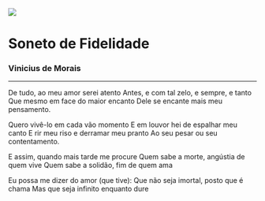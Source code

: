 <img src="https://scontent.fjdo1-2.fna.fbcdn.net/v/t39.30808-6/296388079_442396427900341_372772147553777183_n.jpg?_nc_cat=107&cb=99be929b-59f725be&ccb=1-7&_nc_sid=e3f864&_nc_eui2=AeEfKkVwbGhTuBi824gekJrZ5qA0Qt8OzlXmoDRC3w7OVfReoPLnjOTzjalH3F23g5mekKZlv5Akd_5n1h0WnkFw&_nc_ohc=3FSA9A5JEvgAX9Sl199&_nc_ht=scontent.fjdo1-2.fna&oh=00_AfCZCZhvQ4_1Flg05DwL2yoFs-aPRarGoA3E_RF3ahn_Hg&oe=64A80121"/>
<h1>Soneto de Fidelidade</h1>
<h3>Vinicius de Morais</h3>
<hr/>
<p>De tudo, ao meu amor serei atento
Antes, e com tal zelo, e sempre, e tanto
Que mesmo em face do maior encanto
Dele se encante mais meu pensamento.</p>
<p>Quero vivê-lo em cada vão momento
E em louvor hei de espalhar meu canto
E rir meu riso e derramar meu pranto
Ao seu pesar ou seu contentamento.</p>
<p>E assim, quando mais tarde me procure
Quem sabe a morte, angústia de quem vive
Quem sabe a solidão, fim de quem ama</p>
<p>Eu possa me dizer do amor (que tive):
Que não seja imortal, posto que é chama
Mas que seja infinito enquanto dure</p>
